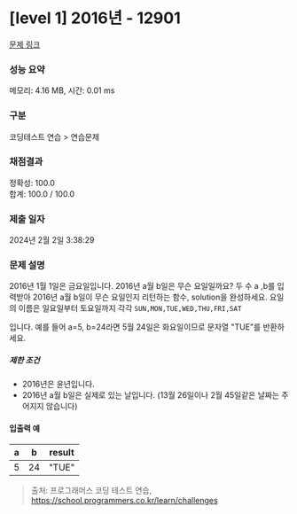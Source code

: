 # [level 1] 2016년 - 12901 

[문제 링크](https://school.programmers.co.kr/learn/courses/30/lessons/12901) 

### 성능 요약

메모리: 4.16 MB, 시간: 0.01 ms

### 구분

코딩테스트 연습 > 연습문제

### 채점결과

정확성: 100.0<br/>합계: 100.0 / 100.0

### 제출 일자

2024년 2월 2일 3:38:29

### 문제 설명

<p>2016년 1월 1일은 금요일입니다. 2016년 a월 b일은 무슨 요일일까요? 두 수 a ,b를 입력받아 2016년 a월 b일이 무슨 요일인지 리턴하는 함수, solution을 완성하세요. 요일의 이름은 일요일부터  토요일까지 각각 <code>SUN,MON,TUE,WED,THU,FRI,SAT</code></p>

<p>입니다. 예를 들어 a=5, b=24라면 5월 24일은 화요일이므로 문자열 "TUE"를 반환하세요.</p>

<h5>제한 조건</h5>

<ul>
<li>2016년은 윤년입니다.</li>
<li>2016년 a월 b일은 실제로 있는 날입니다. (13월 26일이나 2월 45일같은 날짜는 주어지지 않습니다)</li>
</ul>

<h4>입출력 예</h4>
<table class="table">
        <thead><tr>
<th>a</th>
<th>b</th>
<th>result</th>
</tr>
</thead>
        <tbody><tr>
<td>5</td>
<td>24</td>
<td>"TUE"</td>
</tr>
</tbody>
      </table>

> 출처: 프로그래머스 코딩 테스트 연습, https://school.programmers.co.kr/learn/challenges